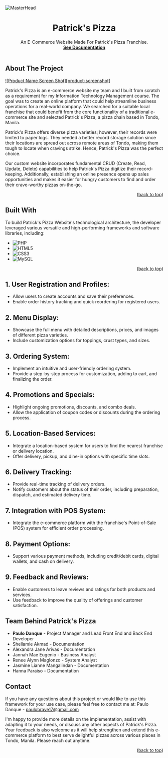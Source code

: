 <!-- PROJECT LOGO -->

  ![MasterHead](https://github.com/paulopoig/Patrick-s-Pizza-/assets/78188625/99a0a84d-9c42-4d47-b6cb-2d29817883c8)
  
  <h1 align="center">Patrick's Pizza</h1>

  <p align="center">
    An E-Commerce Website Made For Patrick's Pizza Franchise.
    <br />
    <a href="https://drive.google.com/file/d/1_L7OybnA2S8fX3pGKmELN7BRXFXjkhTe/view?usp=sharing"><strong>See Documentation</strong></a>
    <br />
    <br />
   
  </p>
</div>


<!-- ABOUT THE PROJECT -->
## About The Project

[![Product Name Screen Shot][product-screenshot]](https://example.com)

Patrick's Pizza is an e-commerce website my team and I built from scratch as a requirement for my Information Technology Management course. The goal was to create an online platform that could help streamline business operations for a real-world company. We searched for a suitable local franchise that could benefit from the core functionality of a traditional e-commerce site and selected Patrick's Pizza, a pizza chain based in Tondo, Manila.

Patrick's Pizza offers diverse pizza varieties; however, their records were limited to paper logs. They needed a better record storage solution since their locations are spread out across remote areas of Tondo, making them tough to locate when cravings strike. Hence, Patrick's Pizza was the perfect choice.

Our custom website incorporates fundamental CRUD (Create, Read, Update, Delete) capabilities to help Patrick's Pizza digitize their record-keeping. Additionally, establishing an online presence opens up sales opportunities and makes it easier for hungry customers to find and order their crave-worthy pizzas on-the-go.


<p align="right">(<a href="#readme-top">back to top</a>)</p>



## Built With

To build Patrick's Pizza Website's technological architecture, the developer leveraged various versatile and high-performing frameworks and software libraries, including:

* ![PHP](https://img.shields.io/badge/php-%23777BB4.svg?style=for-the-badge&logo=php&logoColor=white)
* ![HTML5](https://img.shields.io/badge/html5-%23E34F26.svg?style=for-the-badge&logo=html5&logoColor=white)
* ![CSS3](https://img.shields.io/badge/css3-%231572B6.svg?style=for-the-badge&logo=css3&logoColor=white)
* ![MySQL](https://img.shields.io/badge/mysql-%2300f.svg?style=for-the-badge&logo=mysql&logoColor=white)
  

<p align="right">(<a href="#readme-top">back to top</a>)</p>


<!-- SYSTEM FEATURES -->
## 1. User Registration and Profiles:

* Allow users to create accounts and save their preferences.
* Enable order history tracking and quick reordering for registered users.

## 2. Menu Display:

* Showcase the full menu with detailed descriptions, prices, and images of different pizza varieties.
* Include customization options for toppings, crust types, and sizes.

## 3. Ordering System:

* Implement an intuitive and user-friendly ordering system.
* Provide a step-by-step process for customization, adding to cart, and finalizing the order.

## 4. Promotions and Specials:

* Highlight ongoing promotions, discounts, and combo deals.
* Allow the application of coupon codes or discounts during the ordering process.

## 5. Location-Based Services:

* Integrate a location-based system for users to find the nearest franchise or delivery location.
* Offer delivery, pickup, and dine-in options with specific time slots.

## 6. Delivery Tracking:
* Provide real-time tracking of delivery orders.
* Notify customers about the status of their order, including preparation, dispatch, and estimated delivery time.

## 7. Integration with POS System:

* Integrate the e-commerce platform with the franchise's Point-of-Sale (POS) system for efficient order processing.

## 8. Payment Options:

* Support various payment methods, including credit/debit cards, digital wallets, and cash on delivery.

## 9. Feedback and Reviews:

* Enable customers to leave reviews and ratings for both products and services.
* Use feedback to improve the quality of offerings and customer satisfaction.

<!-- TEAM BEHIND PATRICK'S PIZZA -->
## Team Behind Patrick's Pizza
* <strong>Paulo Danque</strong> - Project Manager and Lead Front End and Back End Developer
* Shellamie Akmad - Documentation
* Alexandra Jane Arivas - Documentation
* Jannah Mae Eugenio - Business Analyst
* Renee Alynn Maglonzo - System Analyst
* Jasmine Lianne Mangalindan - Documentation
* Hanna Paraiso - Documentation

<!-- CONTACT -->
## Contact
If you have any questions about this project or would like to use this framework for your use case, please feel free to contact me at:
Paulo Danque - paulobrave17@gmail.com

I'm happy to provide more details on the implementation, assist with adapting it to your needs, or discuss any other aspects of Patrick's Pizza. Your feedback is also welcome as it will help strengthen and extend this e-commerce platform to best serve delightful pizzas across various places in Tondo, Manila. Please reach out anytime.

<p align="right">(<a href="#readme-top">back to top</a>)</p>
